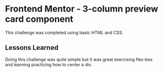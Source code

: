 # Frontend Mentor - 3-column preview card component

This challenge was completed using basic HTML and CSS.

## Lessons Learned

Doing this challenge was quite simple but it was great exercising flex-box and learning practicing how to center a div.


